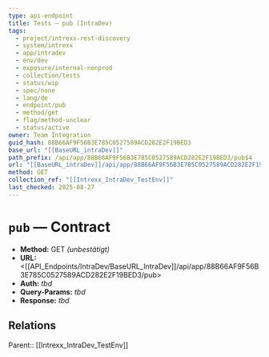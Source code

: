 ```yaml
---
type: api-endpoint
title: Tests — pub (IntraDev)
tags:
  - project/intrexx-rest-discovery
  - system/intrexx
  - app/intradev
  - env/dev
  - exposure/internal-nonprod
  - collection/tests
  - status/wip
  - spec/none
  - lang/de
  - endpoint/pub
  - method/get
  - flag/method-unclear
  - status/active
owner: Team Integration
guid_hash: 88B66AF9F56B3E785C0527589ACD282E2F19BED3
base_url: "[[BaseURL_intraDev]]"
path_prefix: /api/app/88B66AF9F56B3E785C0527589ACD282E2F19BED3/pub$4
url: "[[BaseURL_intraDev]]/api/app/88B66AF9F56B3E785C0527589ACD282E2F19BED3/pub"
method: GET
collection_ref: "[[Intrexx_IntraDev_TestEnv]]"
last_checked: 2025-08-27
---
```


# `pub` — Contract
- **Method:** GET *(unbestätigt)*
- **URL:** <[[API_Endpoints/IntraDev/BaseURL_IntraDev]]/api/app/88B66AF9F56B3E785C0527589ACD282E2F19BED3/pub>
- **Auth:** _tbd_
- **Query-Params:** _tbd_
- **Response:** _tbd_

## Relations
Parent:: [[Intrexx_IntraDev_TestEnv]]
